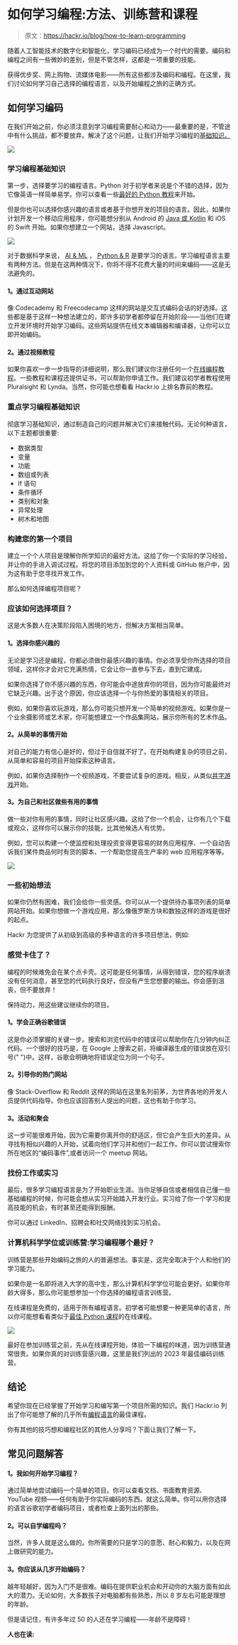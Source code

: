 # 如何学习编程:方法、训练营和课程

> 原文：<https://hackr.io/blog/how-to-learn-programming>

随着人工智能技术的数字化和智能化，学习编码已经成为一个时代的需要。编码和编程之间有一些微妙的差别，但是不管怎样，这都是一项重要的技能。

获得优步奖、网上购物、流媒体电影——所有这些都涉及编码和编程。在这里，我们讨论如何学习自己选择的编程语言，以及开始编程之旅的正确方式。

## **如何学习编码**

在我们开始之前，你必须注意到学习编程需要耐心和动力——最重要的是，不管途中有什么挑战，都不要放弃。解决了这个问题，让我们开始学习编程的[基础知识。](https://hackr.io/tutorials/learn-intro-to-programming)

![](img/ccd15d3eb1d5c03700600f51bedca173.png)

### **学习编程基础知识**

第一步，选择要学习的编程语言。Python 对于初学者来说是个不错的选择，因为它像英语一样简单易学。你可以查看一些[最好的 Python 教程](https://hackr.io/tutorials/learn-python?ref=blog-post)来开始。

但是你也可以选择你感兴趣的语言或者基于你想开发的项目的语言。因此，如果你计划开发一个移动应用程序，你可能想分别从 Android 的 [Java 或 Kotlin](https://hackr.io/blog/kotlin-vs-java) 和 iOS 的 Swift 开始。如果你想建立一个网站，选择 Javascript。

[![](img/87ac24f243a6acca5e62deb97c91c00e.png)](https://click.linksynergy.com/deeplink?id=jU79Zysihs4&mid=39197&murl=https://www.udemy.com/course/the-complete-javascript-course/)

对于数据科学来说， [AI & ML](https://hackr.io/blog/ai-vs-machine-learning) ， [Python & R](https://hackr.io/blog/r-vs-python) 是要学习的语言。学习编程语言主要有两种方法。但是在这两种情况下，你将不得不花费大量的时间来编码——这是无法避免的。

#### **1。通过互动网站**

像 Codecademy 和 Freecodecamp 这样的网站是交互式编码会话的好选择。这些都是基于这样一种想法建立的，即许多初学者都停留在开始阶段——当他们在建立开发环境时开始学习编码。这些网站提供在线文本编辑器和编译器，让你可以立即开始编码。

#### **2。通过视频教程**

如果你喜欢一步一步指导的详细说明，那么我们建议你注册任何一个[在线编程教程](https://hackr.io/)。一些教程和课程还提供证书，可以帮助你申请工作。我们建议初学者教程使用 Pluralsight 和 Lynda。当然，你可能也想看看 Hackr.io 上排名靠前的教程。

### **重点学习编程基础知识**

彻底学习基础知识，通过制造自己的问题并解决它们来接触代码。无论何种语言，以下主题都很重要:

*   数据类型
*   变量
*   功能
*   数组或列表
*   If 语句
*   条件循环
*   类别和对象
*   异常处理
*   树木和地图

### **构建您的第一个项目**

建立一个个人项目是理解你所学知识的最好方法。这给了你一个实际的学习经验，并让你的手进入调试过程。将您的项目添加到您的个人资料或 GitHub 帐户中，因为这有助于您寻找开发工作。

那么如何选择编程项目呢？

### **应该如何选择项目？**

这是大多数人在决策阶段陷入困境的地方，但解决方案相当简单。

#### **1。选择你感兴趣的**

无论是学习还是编程，你都必须做你最感兴趣的事情。你必须享受你所选择的项目领域，这样你才会对它充满热情，它会让你一直参与下去，直到它建成。

如果你选择了你不感兴趣的东西，你可能会中途放弃你的项目，因为你可能最终对它缺乏兴趣。出于这个原因，你应该选择一个与你热爱的事情相关的项目。

例如，如果你喜欢玩游戏，那么你可能只想开发一个简单的视频游戏。如果你是一个业余摄影师或艺术家，你可能想建立一个作品集网站，展示你所有的艺术作品。

#### **2。从简单的事情开始**

对自己的能力有信心是好的，但过于自信就不好了。在开始构建复杂的项目之前，从简单和容易的项目开始探索这种语言。

例如，如果你选择制作一个视频游戏，不要尝试复杂的游戏。相反，从类似[井字游戏](https://hackr.io/blog/python-projects)开始。

#### **3。为自己和社区做些有用的事情**

做一些对你有用的事情，同时让社区感兴趣。这给了你一个机会，让你有几个下载或观众，这样你可以展示你的技能，比其他候选人有优势。

例如，您可以构建一个使监控和处理投资变得更容易的财务应用程序、一个自动告诉我们某件商品何时有货的脚本、一个帮助您提高生产率的 web 应用程序等等。

[![](img/6ec6d8996a58961269993b7e9d904929.png)](https://imp.i384100.net/n1zBzx)

### **一些初始想法**

如果你仍然有困难，我们会给你一些灵感。你可以从一个提供待办事项列表的简单网站开始。如果你想做一个游戏应用，那么像俄罗斯方块和数独这样的游戏是很好的起点。

Hackr 为您提供了从初级到高级的多种语言的许多项目想法，例如:

### **感觉卡住了？**

编程的时候难免会在某个点卡壳。这可能是任何事情，从得到错误，您的程序崩溃没有任何消息，甚至您的代码执行良好，但没有产生您想要的输出。你会感到沮丧，但不要放弃！

保持动力，用这些建议继续你的项目。

#### **1。学会正确谷歌错误**

这是你必须掌握的关键一步。搜索和浏览代码中的错误可以帮助你在几分钟内纠正代码。一个很好的技巧是，在 Google 上搜索之前，将编译器生成的错误放在双引号(" ")中。这样，谷歌会明确地将错误定位为同一个句子。

#### **2。引导你的热门网站**

像 Stack-Overflow 和 Reddit 这样的网站在这里名列前茅，为世界各地的开发人员提供代码指导。你也应该回答别人提出的问题，这也有助于你学习。

#### **3。活动和聚会**

这一步可能很难开始，因为它需要你离开你的舒适区，但它会产生巨大的差异。从寻找有相似兴趣的人开始，试着向他们学习并和他们一起工作。你可以尝试搜索你所在地区的“编码事件”,或者访问一个 meetup 网站。

### **找份工作或实习**

最后，很多学习编程语言是为了开始职业生涯。当你足够自信或者相信自己懂一些基础编程的时候，你可能会想从实习开始踏入开发行业。实习给了你一个学习和提高技能的机会，有时甚至还能得到报酬。

你可以通过 LinkedIn、招聘会和社交网络找到实习机会。

### 计算机科学学位或训练营:学习编程哪个最好？

训练营是那些开始编码之旅的人的普遍想法。事实是，这完全取决于个人和他们的学习能力。

如果你是一名即将进入大学的高中生，那么计算机科学学位可能会更好。如果你年龄大得多，那么你可能想参加一个你选择的编程语言训练营。

在线课程是免费的，适用于所有编程语言。初学者可能想要一种更简单的语言，所以你可能想看看类似于[最佳 Python 课程](https://hackr.io/blog/best-python-courses)的在线课程。

[![](img/67c11a06d49e2d28cb4290c79adc9839.png)](https://click.linksynergy.com/deeplink?id=jU79Zysihs4&mid=39197&murl=https%3A%2F%2Fwww.udemy.com%2Fcourse%2Fcomplete-python-bootcamp%2F&u1=tutorials%2Flearn-python_amcid-6ozgANeirVlPb72FlQzb7)

最好在参加训练营之前，先从在线课程开始，体验一下编程的味道，因为训练营通常很贵。如果你真的对训练营感兴趣，这里是我们列出的 2023 年最佳编码训练营。

## **结论**

希望你现在已经掌握了开始学习和编写第一个项目所需的知识。我们 Hackr.io 列出了你可能想了解的几乎所有[编程语言](https://hackr.io/blog/best-programming-languages-to-learn)的最佳课程。

你有其他的技巧想和编程社区的其他人分享吗？下面让我们了解一下。

## **常见问题解答**

#### **1。我如何开始学习编程？**

通过简单地尝试编码一个简单的项目。你可以查看文档、书面教育资源、YouTube 视频——任何有助于你实际编码的东西。就这么简单。你可以用你选择的语言谷歌初学者编码项目，或者检查上面列出的那些。

#### **2。可以自学编程吗？**

当然，许多人就是这么做的。你所需要的只是学习的意愿、耐心和毅力，以及在网上做研究的能力。

#### **3。你应该从几岁开始编码？**

越年轻越好，因为入门不是很难。编码在提供职业机会和开动你的大脑方面有如此大的潜力。无论如何，大多数孩子对电脑都有些熟悉，所以 8 岁左右可能是理想的年龄。

但是请记住，有许多年过 50 的人还在学习编程——年龄不是障碍！

**人也在读:**